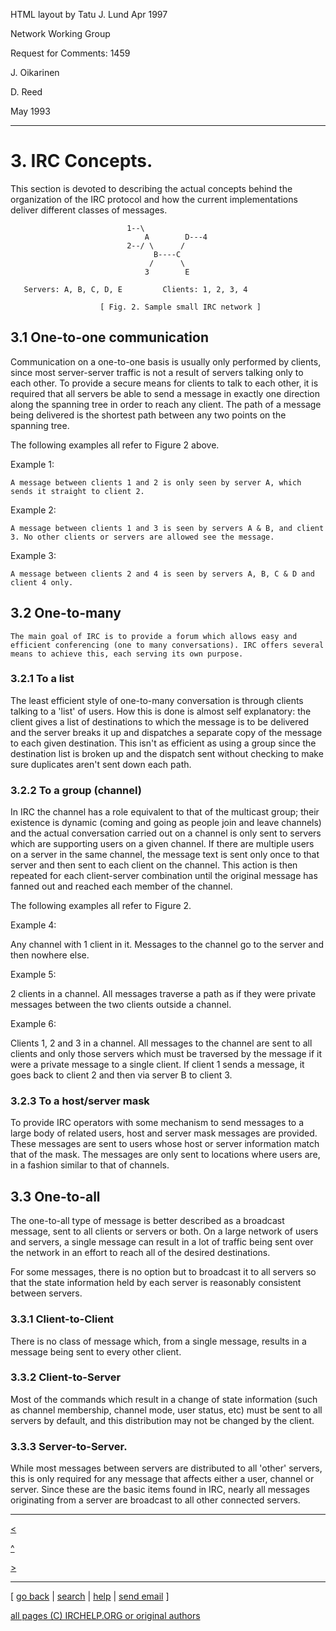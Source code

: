 HTML layout by Tatu J. Lund Apr 1997

Network Working Group

Request for Comments: 1459

J. Oikarinen

D. Reed

May 1993

* * *

# 3. IRC Concepts.

This section is devoted to describing the actual concepts behind the
organization of the IRC protocol and how the current implementations deliver
different classes of messages.

    
    
    
                              1--\
                                  A        D---4
                              2--/ \      /
                                    B----C
                                   /      \
                                  3        E
    
       Servers: A, B, C, D, E         Clients: 1, 2, 3, 4
    
                        [ Fig. 2. Sample small IRC network ]
    

## 3.1 One-to-one communication

Communication on a one-to-one basis is usually only performed by clients,
since most server-server traffic is not a result of servers talking only to
each other. To provide a secure means for clients to talk to each other, it is
required that all servers be able to send a message in exactly one direction
along the spanning tree in order to reach any client. The path of a message
being delivered is the shortest path between any two points on the spanning
tree.

The following examples all refer to Figure 2 above.

Example 1:

    A message between clients 1 and 2 is only seen by server A, which sends it straight to client 2.
Example 2:

    A message between clients 1 and 3 is seen by servers A & B, and client 3. No other clients or servers are allowed see the message.
Example 3:

    A message between clients 2 and 4 is seen by servers A, B, C & D and client 4 only.

## 3.2 One-to-many

    The main goal of IRC is to provide a forum which allows easy and efficient conferencing (one to many conversations). IRC offers several means to achieve this, each serving its own purpose.

### 3.2.1 To a list

The least efficient style of one-to-many conversation is through clients
talking to a 'list' of users. How this is done is almost self explanatory: the
client gives a list of destinations to which the message is to be delivered
and the server breaks it up and dispatches a separate copy of the message to
each given destination. This isn't as efficient as using a group since the
destination list is broken up and the dispatch sent without checking to make
sure duplicates aren't sent down each path.

### 3.2.2 To a group (channel)

In IRC the channel has a role equivalent to that of the multicast group; their
existence is dynamic (coming and going as people join and leave channels) and
the actual conversation carried out on a channel is only sent to servers which
are supporting users on a given channel. If there are multiple users on a
server in the same channel, the message text is sent only once to that server
and then sent to each client on the channel. This action is then repeated for
each client-server combination until the original message has fanned out and
reached each member of the channel.

The following examples all refer to Figure 2.

Example 4:

Any channel with 1 client in it. Messages to the channel go to the server and
then nowhere else.

Example 5:

2 clients in a channel. All messages traverse a path as if they were private
messages between the two clients outside a channel.

Example 6:

Clients 1, 2 and 3 in a channel. All messages to the channel are sent to all
clients and only those servers which must be traversed by the message if it
were a private message to a single client. If client 1 sends a message, it
goes back to client 2 and then via server B to client 3.

### 3.2.3 To a host/server mask

To provide IRC operators with some mechanism to send messages to a large body
of related users, host and server mask messages are provided. These messages
are sent to users whose host or server information match that of the mask. The
messages are only sent to locations where users are, in a fashion similar to
that of channels.

## 3.3 One-to-all

The one-to-all type of message is better described as a broadcast message,
sent to all clients or servers or both. On a large network of users and
servers, a single message can result in a lot of traffic being sent over the
network in an effort to reach all of the desired destinations.

For some messages, there is no option but to broadcast it to all servers so
that the state information held by each server is reasonably consistent
between servers.

### 3.3.1 Client-to-Client

There is no class of message which, from a single message, results in a
message being sent to every other client.

### 3.3.2 Client-to-Server

Most of the commands which result in a change of state information (such as
channel membership, channel mode, user status, etc) must be sent to all
servers by default, and this distribution may not be changed by the client.

### 3.3.3 Server-to-Server.

While most messages between servers are distributed to all 'other' servers,
this is only required for any message that affects either a user, channel or
server. Since these are the basic items found in IRC, nearly all messages
originating from a server are broadcast to all other connected servers.

* * *

[<](chapter2.html)

[^](rfc.html)

[>](chapter4.html)

* * *



[ [go back](/irchelp/) | [search](/irchelp/search_engine.cgi) |
[help](/irchelp/help.html) | [send email](/irchelp/mail.cgi) ]

[all pages (C) IRCHELP.ORG or original authors](/irchelp/credit.html)

